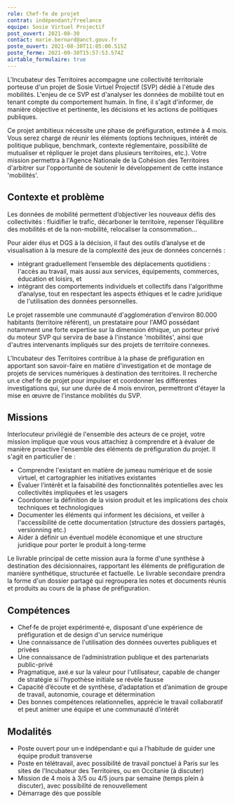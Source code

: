 ```yaml
---
role: Chef·fe de projet
contrat: indépendant/freelance
equipe: Sosie Virtuel Projectif
post_ouvert: 2021-08-30
contact: marie.bernard@anct.gouv.fr
poste_ouvert: 2021-08-30T11:05:00.515Z
poste_ferme: 2021-09-30T15:57:53.574Z
airtable_formulaire: true
---
```


L'Incubateur des Territoires accompagne une collectivité territoriale porteuse d'un projet de Sosie Virtuel Projectif (SVP) dédié à l'étude des mobilités. L'enjeu de ce SVP est d'analyser les données de mobilité tout en tenant compte du comportement humain. In fine, il s'agit d'informer, de manière objective et pertinente, les décisions et les actions de politiques publiques.

Ce projet ambitieux nécessite une phase de préfiguration, estimée à 4 mois. Vous serez chargé de réunir les éléments (options techniques, intérêt de politique publique, benchmark, contexte réglementaire, possibilité de mutualiser et répliquer le projet dans plusieurs territoires, etc.). Votre mission permettra à l'Agence Nationale de la Cohésion des Territoires d'arbitrer sur l'opportunité de soutenir le développement de cette instance 'mobilités'.

## Contexte et problème

Les données de mobilité permettent d’objectiver les nouveaux défis des collectivités : fluidifier le trafic, décarboner le territoire, repenser l’équilibre des mobilités et de la non-mobilité, relocaliser la consommation…

Pour aider élus et DGS à la décision, il faut des outils d’analyse et de visualisation à la mesure de la complexité des jeux de données concernés :

-   intégrant graduellement l’ensemble des déplacements quotidiens : l'accès au travail, mais aussi aux services, équipements, commerces, éducation et loisirs, et
-   intégrant des comportements individuels et collectifs dans l'algorithme d’analyse, tout en respectant les aspects éthiques et le cadre juridique de l'utilisation des données personnelles.

Le projet rassemble une communauté d'agglomération d'environ 80.000 habitants (territoire référent), un prestataire pour l'AMO possédant notamment une forte expertise sur la dimension éthique, un porteur privé du moteur SVP qui servira de base à l'instance 'mobilités', ainsi que d'autres intervenants impliqués sur des projets de territoire connexes.

L'Incubateur des Territoires contribue à la phase de préfiguration en apportant son savoir-faire en matière d'investigation et de montage de projets de services numériques à destination des territoires. Il recherche un.e chef·fe de projet pour impulser et coordonner les différentes investigations qui, sur une durée de 4 mois environ, permettront d'étayer la mise en œuvre de l'instance mobilités du SVP.

## Missions

Interlocuteur privilégié de l'ensemble des acteurs de ce projet, votre mission implique que vous vous attachiez à comprendre et à évaluer de manière proactive l'ensemble des éléments de préfiguration du projet. Il s'agit en particulier de :

-   Comprendre l'existant en matière de jumeau numérique et de sosie virtuel, et cartographier les initiatives existantes
-   Évaluer l’intérêt et la faisabilité des fonctionnalités potentielles avec les collectivités impliquées et les usagers
-   Coordonner la définition de la vision produit et les implications des choix techniques et technologiques
-   Documenter les éléments qui informent les décisions, et veiller à l'accessibilité de cette documentation (structure des dossiers partagés, versionning etc.)
-   Aider à définir un éventuel modèle économique et une structure juridique pour porter le produit à long-terme

Le livrable principal de cette mission aura la forme d'une synthèse à destination des décisionnaires, rapportant les éléments de préfiguration de manière synthétique, structurée et factuelle. Le livrable secondaire prendra la forme d'un dossier partagé qui regroupera les notes et documents réunis et produits au cours de la phase de préfiguration.

## Compétences

-   Chef·fe de projet expérimenté·e, disposant d'une expérience de préfiguration et de design d'un service numérique
-   Une connaissance de l'utilisation des données ouvertes publiques et privées
-   Une connaissance de l’administration publique et des partenariats public-privé
-   Pragmatique, axé.e sur la valeur pour l'utilisateur, capable de changer de stratégie si l'hypothèse initiale se révèle fausse
-   Capacité d’écoute et de synthèse, d’adaptation et d’animation de groupe de travail, autonomie, courage et détermination
-   Des bonnes compétences relationnelles, apprécie le travail collaboratif et peut animer une équipe et une communauté d’intérêt

## Modalités

-   Poste ouvert pour un·e indépendant·e qui a l’habitude de guider une équipe produit transverse
-   Poste en télétravail, avec possibilité de travail ponctuel à Paris sur les sites de l'Incubateur des Territoires, ou en Occitanie (à discuter)
-   Mission de 4 mois à 3/5 ou 4/5 jours par semaine (temps plein à discuter), avec possibilité de renouvellement
-   Démarrage dès que possible

          